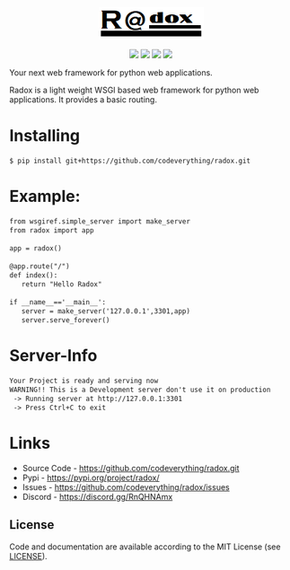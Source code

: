 
<p align="center">
<img src="/logo/logo.png"></p>

<p align="center">
  <img src="https://img.shields.io/github/license/codeverything/radox?color=FFBB00">

  <img src="https://img.shields.io/github/issues/codeverything/radox?color=EA4335">
  <img src="https://img.shields.io/pypi/v/radox.svg?color=4285F4">

  <img src="https://sonarcloud.io/api/project_badges/measure?project=codeverything_radox&metric=alert_status">

</p>

Your next web framework for python web applications.

Radox is a light weight WSGI based web framework for python web applications. It provides a basic routing.

# Installing
```
$ pip install git+https://github.com/codeverything/radox.git
```

# Example:
```
from wsgiref.simple_server import make_server
from radox import app

app = radox()

@app.route("/")
def index():
   return "Hello Radox"
   
if __name__=='__main__':
   server = make_server('127.0.0.1',3301,app)
   server.serve_forever()
```

# Server-Info
```
Your Project is ready and serving now
WARNING!! This is a Development server don't use it on production
 -> Running server at http://127.0.0.1:3301
 -> Press Ctrl+C to exit
 ```
 
# Links

* Source Code - https://github.com/codeverything/radox.git
* Pypi        - https://pypi.org/project/radox/
* Issues      - https://github.com/codeverything/radox/issues
* Discord     - https://discord.gg/RnQHNAmx

License
-------



Code and documentation are available according to the MIT License (see [LICENSE](https://github.com/codeverything/radox/blob/main/LICENSE)).


